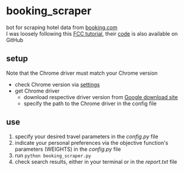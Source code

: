 # booking_scraper
bot for scraping hotel data from [booking.com](https://www.booking.com/) \
I was loosely following this [FCC tutorial](https://www.youtube.com/watch?v=j7VZsCCnptM&list=WL&index=9&t=49s&ab_channel=freeCodeCamp.org), their [code](https://github.com/jimdevops19/SeleniumSeries) is also available on GitHub

## setup
Note that the Chrome driver must match your Chrome version
* check Chrome version via [settings](chrome://version/)
* get Chrome driver
  * download respective driver version from [Google download site](https://chromedriver.chromium.org/downloads)
  * specify the path to the Chrome driver in the config file

## use
1. specify your desired travel parameters in the *config.py* file
2. indicate your personal preferences via the objective function's parameters (WEIGHTS) in the *config.py* file
3. run ```python booking_scraper.py```
4. check search results, either in your terminal or in the *report.txt* file
